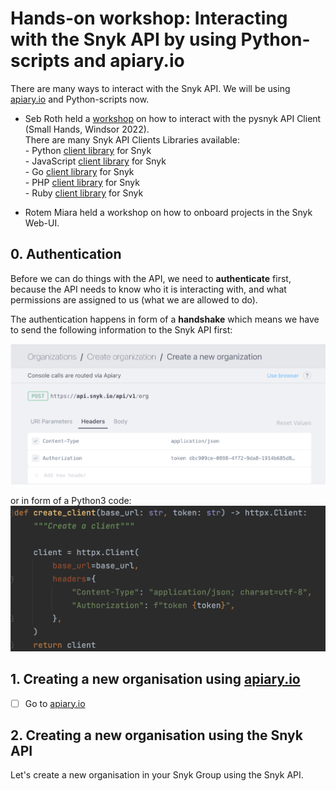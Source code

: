 # Hands-on workshop: Interacting with the Snyk API by using Python-scripts and apiary.io 
   
There are many ways to interact with the Snyk API. 
We will be using [apiary.io](https://snyk.docs.apiary.io/#reference/organizations/create-organization/create-a-new-organization) and Python-scripts now.   
- Seb Roth held a [workshop](https://github.com/mcsnyk/Seb-snyk-api-workshop) on how to interact with the pysnyk API Client (Small Hands, Windsor 2022).   
There are many Snyk API Clients Libraries available:   
 		- Python [client library](https://github.com/snyk-labs/pysnyk) for Snyk  
 		- JavaScript [client library](https://github.com/JupiterOne/snyk-client) for Snyk  
 		- Go [client library](https://github.com/picatz/snyk) for Snyk  
 		- PHP [client library](https://github.com/navikt/snyk-api-php-client) for Snyk   
 		- Ruby [client library](https://github.com/edgar/rsnyk) for Snyk   
  
- Rotem Miara held a workshop on how to onboard projects in the Snyk Web-UI.
     
## 0. Authentication  
Before we can do things with the API, we need to **authenticate** first, because the API needs to know who it is interacting with, and what permissions are assigned to us (what we are allowed to do).   

The authentication happens in form of a **handshake** which means we have to send the following information to the Snyk API first:

<img src="resources_img/authentication-apiary.png" width="600">

or in form of a Python3 code:<br/>
<img src="resources_img/authentication-pycharm.png" width="600">

## 1. Creating a new organisation using [apiary.io](https://snyk.docs.apiary.io/#reference/organizations/create-organization/create-a-new-organization) 
- [ ] Go to <a href="[http://example.com/](https://snyk.docs.apiary.io/#reference/organizations/create-organization/create-a-new-organization)" target="_blank">apiary.io</a>

## 2. Creating a new organisation using the Snyk API
Let's create a new organisation in your Snyk Group using the Snyk API.
